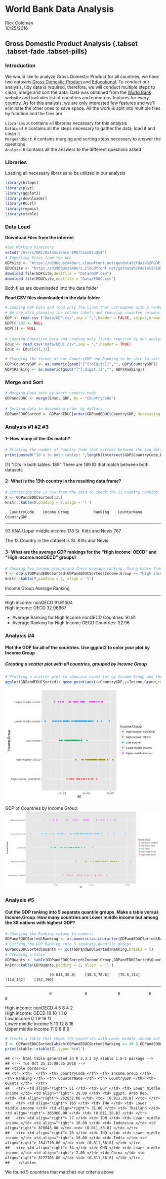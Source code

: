 # World Bank Data Analysis
Rick Coleman  
10/25/2016  

## Gross Domestic Product Analysis {.tabset .tabset-fade .tabset-pills}

### Introduction

We would like to analyze Gross Domestic Product for all countries, we have two datasets,[Gross Domestic Product](http://data.worldbank.org/data-catalog/GDP-ranking-table) and [Educational](http://data.worldbank.org/data-catalog/ed-stats). To conduct our analysis, tidy data is required, therefore, we will conduct multiple steps to clean, merge and sort the data.
Data was obtained from the [World Bank](http://www.worldbank.org) website and includes list of countries and numerous features for every country. As for this analysis, we are only interested few features and we'll eliminate the other ones to save space.
All the work is split into multiple files by function and the files are  
  
`Libraries.R`     contains all libraries necessary for this analysis  
`DataLoad.R`      contains all the steps necessary to gather the data, load it and clean it  
`MergeandSort.R`  contains merging and sorting steps necessary to answer the questions  
`Analyze.R`       contains all the answers to the different questions asked  

### Libraries
Loading all necessary libraries to be utilized in our analysis

```r
library(bitops)
library(plyr)
library(ggplot2)
library(downloader)
library(RCurl)
library(repmis)
library(xtable)
```

### Data Load

**Download Files from the internet**


```r
#Set Working Directory
setwd("/Users/NRC/DataScience-SMU/CaseStudy1")
# Importing Files from the web
GDPsite <- "https://d396qusza40orc.cloudfront.net/getdata%2Fdata%2FGDP.csv"
EDUCsite <- "https://d396qusza40orc.cloudfront.net/getdata%2Fdata%2FEDSTATS_Country.csv"
download.file(GDPsite,destfile = "Data/GDP.csv")
download.file(EDUCsite,destfile = "Data/EDUC.csv")
```
Both files are downloaded into the data folder

**Read CSV files downloaded in the data folder**


```r
# Loading GDP Data and load only the lines that correspond with a ranked country
# We are also changing the column labels and removing unwanted columns
GDP <- read.csv ("Data/GDP.csv",sep = ",",header = FALSE, skip=5,nrows = 190,col.names = c("CountryCode","Ranking","Blank","CounterName","CountryGDP","V6","V7","V8","V9","V10"))
GDP[6:10] <- NULL
GDP[3] <- NULL

# Loading Education Data and Loading only fields required by our analysis
Educ <- read.csv("Data/EDUC.csv",sep = ",",header = TRUE)
Educ <- Educ[c(1,3)]
```


```r
# Changing the format of our CountryGDP and Ranking to be able to sort them later
GDP$CountryGDP <- as.numeric(gsub("[^[:digit:]]","", GDP$CountryGDP))
GDP$Ranking <- as.numeric(gsub("[^[:digit:]]","", GDP$Ranking))
```
### Merge and Sort

```r
# Merging Data sets by short country code
GDPandEDUC <- merge(Educ, GDP, by = "CountryCode")

# Sorting data in Ascending order by dollars
GDPandEDUCSorted <- GDPandEDUC[order(GDPandEDUC$CountryGDP, decreasing = FALSE),]
```


### Analysis #1 #2 #3

#### 1- How many of the IDs match?

```r
# Printing the number of Country Code that matches between the two datasets
print(paste0("ID's in both tables: ",length(intersect(GDP$CountryCode,Educ$CountryCode))))
```

[1] "ID's in both tables: 189"
There are 189 ID that match between both datasets

#### 2- What is the 13th country in the resulting data frame?


```r
# Extracting the 13 row from the data to check the 13 country ranking
X <- GDPandEDUCSorted[13,]
knitr::kable(X,padding = 2,align = 'l')
```

      CountryCode    Income.Group           Ranking    CounterName            CountryGDP  
----  -------------  ---------------------  ---------  ---------------------  ------------
93    KNA            Upper middle income    178        St. Kitts and Nevis    767         

The 13 Country in the dataset is St. Kitts and Nevis

#### 3- What are the average GDP rankings for the "High income: OECD" and "High income:nonOECD" groups?


```r
# Showing two income groups and there average ranking. Using kable from knitr to show the table in nice form
Y <- ddply(GDPandEDUCSorted[GDPandEDUCSorted$Income.Group == "High income: nonOECD" | GDPandEDUCSorted$Income.Group == "High income: OECD",],.(Income.Group),summarize, "Average Ranking"=mean(Ranking))
knitr::kable(Y,padding = 2, align = 'l')
```



Income.Group            Average Ranking  
----------------------  -----------------
High income: nonOECD    91.91304         
High income: OECD       32.96667         

* Average Ranking for High Income nonOECD Countries:  91.91
* Average Ranking for High Income OECD Countries:     32.96

### Analysis #4
#### Plot the GDP for all of the countries. Use ggplot2 to color your plot by Income Group
##### Creating a scatter plot with all countries, grouped by Income Group

```r
# Plotting a scatter plot to showcase countries by Income Group and their GDP
ggplot(GDPandEDUCSorted)+ geom_point(aes(x=CountryGDP,y=Income.Group,colour=Income.Group))+scale_x_log10()+labs(x = GDPandEDUCSorted$CountryGDP)
```

![](GDP_files/figure-html/unnamed-chunk-9-1.png)<!-- -->

GDP of Countries by Income Group:
![Testing](Data/IncomeGroup.png)

### Analysis #5
#### Cut the GDP ranking into 5 separate quantile groups. Make a table versus Income.Group. How many countries are Lower middle income but among the 38 nations with highest GDP?

```r
# Changing the Ranking column to numeric
GDPandEDUCSorted$Ranking <- as.numeric(as.character(GDPandEDUCSorted$Ranking))
# Cutting the GDP Ranking into 5 separate quantile groups
GDPandEDUCSorted$Quants <- cut(GDPandEDUCSorted$Ranking,breaks = 5)
# Creating a table 
GDPQuants <- table(GDPandEDUCSorted$Income.Group,GDPandEDUCSorted$Quants)
knitr::kable(GDPQuants,padding = 2, align  = 'l')
```

                        (0.811,38.8]    (38.8,76.6]    (76.6,114]    (114,152]    (152,190]  
----------------------  --------------  -------------  ------------  -----------  -----------
                        0               0              0             0            0          
High income: nonOECD    4               5              8             4            2          
High income: OECD       18              10             1             1            0          
Low income              0               1              9             16           11         
Lower middle income     5               13             12            8            16         
Upper middle income     11              9              8             8            9          

```r
# Create a table that shows the countries with Lower middle income but among the 38 nations with highest GDP
Z <- GDPandEDUCSorted[which(GDPandEDUCSorted$Ranking <= 38 & GDPandEDUCSorted$Income.Group == "Lower middle income"),]
print(xtable::xtable(Z),type="html")
```

```
## <!-- html table generated in R 3.3.1 by xtable 1.8-2 package -->
## <!-- Tue Oct 25 15:08:35 2016 -->
## <table border=1>
## <tr> <th>  </th> <th> CountryCode </th> <th> Income.Group </th> <th> Ranking </th> <th> CounterName </th> <th> CountryGDP </th> <th> Quants </th>  </tr>
##   <tr> <td align="right"> 51 </td> <td> EGY </td> <td> Lower middle income </td> <td align="right"> 38.00 </td> <td> Egypt, Arab Rep. </td> <td align="right"> 262832.00 </td> <td> (0.811,38.8] </td> </tr>
##   <tr> <td align="right"> 165 </td> <td> THA </td> <td> Lower middle income </td> <td align="right"> 31.00 </td> <td> Thailand </td> <td align="right"> 365966.00 </td> <td> (0.811,38.8] </td> </tr>
##   <tr> <td align="right"> 77 </td> <td> IDN </td> <td> Lower middle income </td> <td align="right"> 16.00 </td> <td> Indonesia </td> <td align="right"> 878043.00 </td> <td> (0.811,38.8] </td> </tr>
##   <tr> <td align="right"> 78 </td> <td> IND </td> <td> Lower middle income </td> <td align="right"> 10.00 </td> <td> India </td> <td align="right"> 1841710.00 </td> <td> (0.811,38.8] </td> </tr>
##   <tr> <td align="right"> 34 </td> <td> CHN </td> <td> Lower middle income </td> <td align="right"> 2.00 </td> <td> China </td> <td align="right"> 8227103.00 </td> <td> (0.811,38.8] </td> </tr>
##    </table>
```

We found 5 countries that matches our criteria above
